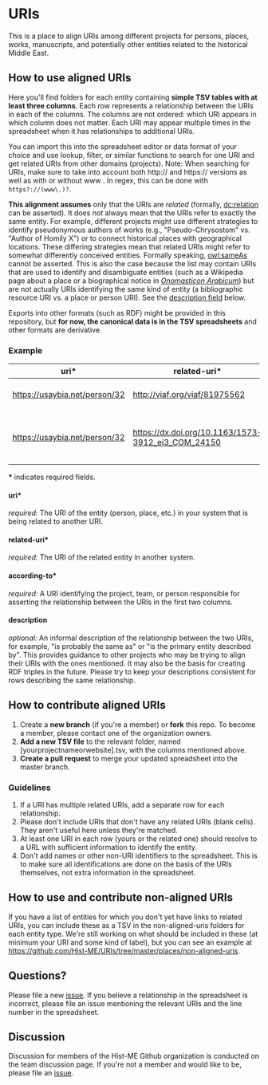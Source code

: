 # URIs
This is a place to align URIs among different projects for persons, places, works, manuscripts, and potentially other entities related to the historical Middle East.

## How to use aligned URIs
Here you'll find folders for each entity containing **simple TSV tables with at least three columns**. Each row represents a relationship between the URIs in each of the columns. The columns are not ordered: which URI appears in which column does not matter. Each URI may appear multiple times in the spreadsheet when it has relationships to additional URIs. 

You can import this into the spreadsheet editor or data format of your choice and use lookup, filter, or similar functions to search for one URI and get related URIs from other domains (projects). Note: When searching for URIs, make sure to take into account both http:// and https:// versions as well as with or without www . In regex, this can be done with `https?://(www\.)?`.

**This alignment assumes** only that the URIs are *related* (formally, [dc:relation](http://purl.org/dc/elements/1.1/relation) can be asserted). It does *not* always mean that the URIs refer to exactly the same entity. For example, different projects might use different strategies to identify pseudonymous authors of works (e.g., "Pseudo-Chrysostom" vs. "Author of Homily X") or to connect historical places with geographical locations. These differing strategies mean that related URIs might refer to somewhat differently conceived entities. Formally speaking, [owl:sameAs](https://www.w3.org/TR/owl-ref/#sameAs-def) cannot be asserted. This is also the case because the list may contain URIs that are used to identify and disambiguate entities (such as a Wikipedia page about a place or a biographical notice in [*Onomasticon Arabicum*](https://onomasticon.irht.cnrs.fr/)) but are not actually URIs identifying the same kind of entity (a bibliographic resource URI vs. a place or person URI). See the [description field](#description) below.

Exports into other formats (such as RDF) might be provided in this repository, but **for now, the canonical data is in the TSV spreadsheets** and other formats are derivative.

### Example
| uri* | related-uri* | according-to* | description
| --- | --- | --- | --- |
| https://usaybia.net/person/32 | http://viaf.org/viaf/81975562 | https://usaybia.net | is probably the same as |
| https://usaybia.net/person/32 | https://dx.doi.org/10.1163/1573-3912_ei3_COM_24150 | https://usaybia.net | is the primary entity described by |

**\*** indicates required fields.

#### uri*
*required:* The URI of the entity (person, place, etc.) in your system that is being related to another URI.

#### related-uri*
*required:* The URI of the related entity in another system.

#### according-to*
*required:* A URI identifying the project, team, or person responsible for asserting the relationship between the URIs in the first two columns.

#### description
*optional:* An informal description of the relationship between the two URIs, for example, "is probably the same as" or "is the primary entity described by". This provides guidance to other projects who may be trying to align their URIs with the ones mentioned. It may also be the basis for creating RDF triples in the future. Please try to keep your descriptions consistent for rows describing the same relationship.

## How to contribute aligned URIs
 1. Create a **new branch** (if you're a member) or **fork** this repo. To become a member, please contact one of the organization owners.
 2. **Add a new TSV file** to the relevant folder, named [yourprojectnameorwebsite].tsv, with the columns mentioned above. 
 3. **Create a pull request** to merge your updated spreadsheet into the master branch.

### Guidelines
 1. If a URI has multiple related URIs, add a separate row for each relationship.
 2. Please don't include URIs that don't have any related URIs (blank cells). They aren't useful here unless they're matched.
 3. At least one URI in each row (yours or the related one) should resolve to a URL with sufficient information to identify the entity. 
 4. Don't add names or other non-URI identifiers to the spreadsheet. This is to make sure all identifications are done on the basis of the URIs themselves, not extra information in the spreadsheet.

## How to use and contribute non-aligned URIs
If you have a list of entities for which you don't yet have links to related URIs, you can include these as a TSV in the non-aligned-uris folders for each entity type. We're still working on what should be included in these (at minimum your URI and some kind of label), but you can see an example at https://github.com/Hist-ME/URIs/tree/master/places/non-aligned-uris.

## Questions? 
Please file a new [issue](https://github.com/Hist-ME/URIs/issues).
If you believe a relationship in the spreadsheet is incorrect, please file an issue mentioning the relevant URIs and the line number in the spreadsheet.

## Discussion
Discussion for members of the Hist-ME Github organization is conducted on the team discussion page. If you're not a member and would like to be, please file an [issue](https://github.com/Hist-ME/URIs/issues).
